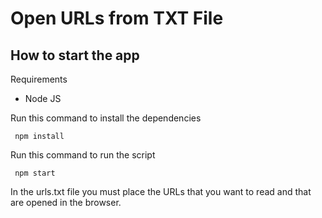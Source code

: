 <!-- Create by Jorge Casas on 20/06/2023. -->

# Open URLs from TXT File

## How to start the app

Requirements

- Node JS


Run this command to install the dependencies

```
 npm install
```

Run this command to run the script

```
 npm start
```

In the urls.txt file you must place the URLs that you want to read and that are opened in the browser.